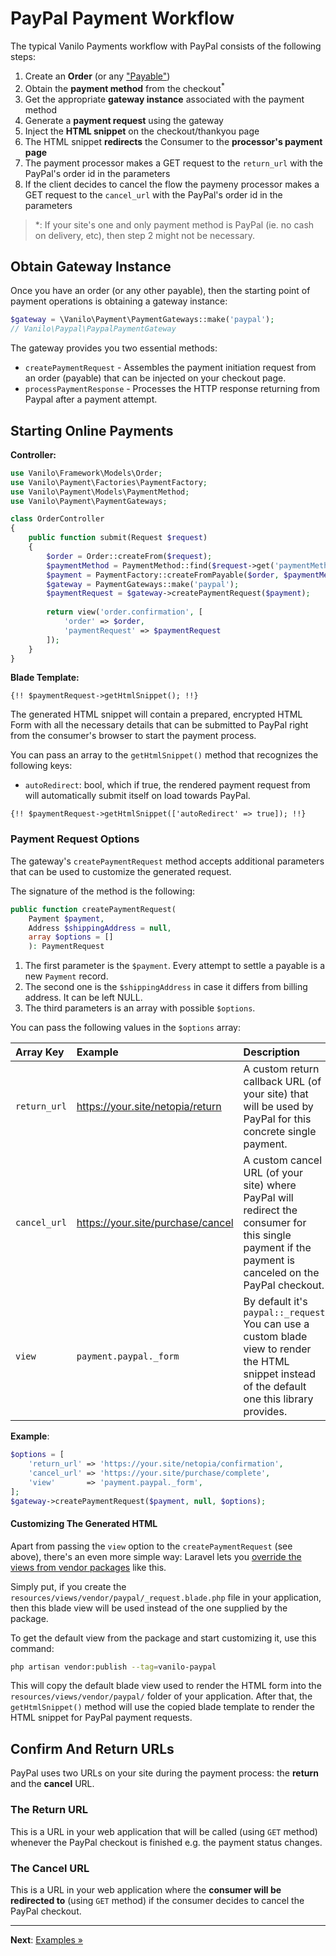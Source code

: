 # PayPal Payment Workflow

The typical Vanilo Payments workflow with PayPal consists of the following steps:

1. Create an **Order** (or any ["Payable"](https://vanilo.io/docs/2.x/payments#payables))
2. Obtain the **payment method** from the checkout<sup>*</sup>
3. Get the appropriate **gateway instance** associated with the payment method
4. Generate a **payment request** using the gateway
5. Inject the **HTML snippet** on the checkout/thankyou page
6. The HTML snippet **redirects** the Consumer to the **processor's payment page**
7. The payment processor makes a GET request to the `return_url` with the PayPal's order id in the parameters
8. If the client decides to cancel the flow the paymeny processor makes a GET request to the `cancel_url` with the PayPal's order id in the parameters
> *: If your site's one and only payment method is PayPal (ie. no cash on delivery, etc), then step 2 might not be necessary.

## Obtain Gateway Instance

Once you have an order (or any other payable), then the starting point of payment operations is
obtaining a gateway instance:

```php
$gateway = \Vanilo\Payment\PaymentGateways::make('paypal');
// Vanilo\Paypal\PaypalPaymentGateway
```

The gateway provides you two essential methods:

- `createPaymentRequest` - Assembles the payment initiation request from an order (payable) that can be injected on your checkout page.
- `processPaymentResponse` - Processes the HTTP response returning from Paypal after a payment attempt.

## Starting Online Payments

**Controller:**

```php
use Vanilo\Framework\Models\Order;
use Vanilo\Payment\Factories\PaymentFactory;
use Vanilo\Payment\Models\PaymentMethod;
use Vanilo\Payment\PaymentGateways;

class OrderController
{
    public function submit(Request $request)
    {
        $order = Order::createFrom($request);
        $paymentMethod = PaymentMethod::find($request->get('paymentMethod'));
        $payment = PaymentFactory::createFromPayable($order, $paymentMethod);
        $gateway = PaymentGateways::make('paypal');
        $paymentRequest = $gateway->createPaymentRequest($payment);
        
        return view('order.confirmation', [
            'order' => $order,
            'paymentRequest' => $paymentRequest
        ]);
    }
}
```

**Blade Template:**

```blade
{!! $paymentRequest->getHtmlSnippet(); !!}
```

The generated HTML snippet will contain a prepared, encrypted HTML Form with all the necessary
details that can be submitted to PayPal right from the consumer's browser to start the payment
process.

You can pass an array to the `getHtmlSnippet()` method that recognizes the following keys:

- `autoRedirect`: bool, which if true, the rendered payment request from will automatically submit
  itself on load towards PayPal.

```blade
{!! $paymentRequest->getHtmlSnippet(['autoRedirect' => true]); !!}
```

### Payment Request Options

The gateway's `createPaymentRequest` method accepts additional parameters that can be used to
customize the generated request.

The signature of the method is the following:

```php
public function createPaymentRequest(
    Payment $payment,
    Address $shippingAddress = null,
    array $options = []
    ): PaymentRequest
```

1. The first parameter is the `$payment`. Every attempt to settle a payable is a new `Payment` record.
2. The second one is the `$shippingAddress` in case it differs from billing address. It can be left NULL.
3. The third parameters is an array with possible `$options`.

You can pass the following values in the `$options` array:

| Array Key     | Example                                | Description                                                                                                                                      |
|:--------------|:---------------------------------------|:-------------------------------------------------------------------------------------------------------------------------------------------------|
| `return_url`  | https://your.site/netopia/return       | A custom return callback URL (of your site) that will be used by PayPal for this concrete single payment.                                 |
| `cancel_url`  | https://your.site/purchase/cancel      | A custom cancel URL (of your site) where PayPal will redirect the consumer for this single payment if the payment is canceled on the PayPal checkout.     |
| `view`        | `payment.paypal._form`                 | By default it's `paypal::_request` You can use a custom blade view to render the HTML snippet instead of the default one this library provides.  |

**Example**:

```php
$options = [
    'return_url' => 'https://your.site/netopia/confirmation',
    'cancel_url' => 'https://your.site/purchase/complete',
    'view'       => 'payment.paypal._form',
];
$gateway->createPaymentRequest($payment, null, $options);
```

#### Customizing The Generated HTML

Apart from passing the `view` option to the `createPaymentRequest` (see above), there's an even more
simple way: Laravel lets you
[override the views from vendor packages](https://laravel.com/docs/8.x/packages#overriding-package-views)
like this.

Simply put, if you create the `resources/views/vendor/paypal/_request.blade.php` file in your
application, then this blade view will be used instead of the one supplied by the package.

To get the default view from the package and start customizing it, use this command:

```bash
php artisan vendor:publish --tag=vanilo-paypal
```

This will copy the default blade view used to render the HTML form into the
`resources/views/vendor/paypal/` folder of your application. After that, the `getHtmlSnippet()`
method will use the copied blade template to render the HTML snippet for PayPal payment requests.

## Confirm And Return URLs

PayPal uses two URLs on your site during the payment process: the **return** and the **cancel**
URL.

### The Return URL

This is a URL in your web application that will be called (using `GET` method) whenever the PayPal checkout
is finished e.g. the payment status changes.

### The Cancel URL

This is a URL in your web application where the **consumer will be redirected to**
(using `GET` method) if the consumer decides to cancel the PayPal checkout.

---

**Next**: [Examples &raquo;](examples.md)
